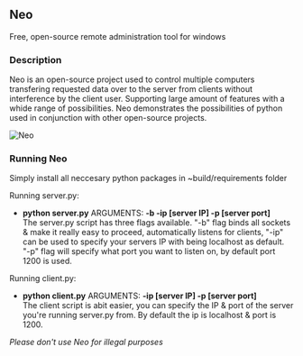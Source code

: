 ## Neo
Free, open-source remote administration tool for windows

### Description
Neo is an open-source project used to control multiple computers transfering requested data over to the server from clients without interference by the client user. Supporting large amount of features with a whide range of possibilities. Neo demonstrates the possibilities of python used in conjunction with other open-source projects. 

![Neo](https://github.com/Alvin-22/Neo/blob/master/~build/images/Neo.PNG "Available commands in Neo")

### Running Neo
Simply install all neccesary python packages in ~build/requirements folder

Running server.py:
* __python server.py__ ARGUMENTS: __-b -ip [server IP] -p [server port]__<br>
The server.py script has three flags available. "-b" flag binds all sockets & make it really easy to proceed, automatically listens for clients, "-ip" can be used to specify your servers IP with being localhost as default. "-p" flag will specify what port you want to listen on, by default port 1200 is used.

Running client.py:
* __python client.py__ ARGUMENTS: __-ip [server IP] -p [server port]__<br>
The client script is abit easier, you can specify the IP & port of the server you're running server.py from. By default the ip is localhost & port is 1200.

_Please don't use Neo for illegal purposes_
